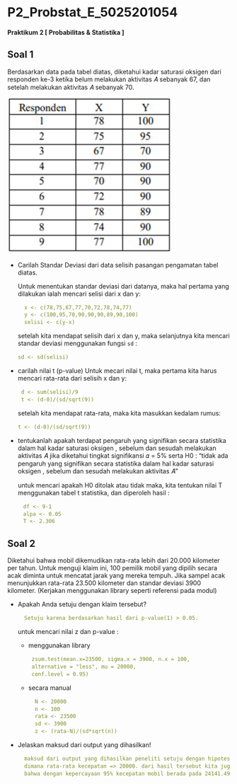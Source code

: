# P2_Probstat_E_5025201054

#### Praktikum 2 [ Probabilitas & Statistika ]


## Soal 1
Berdasarkan data pada tabel diatas, diketahui kadar saturasi oksigen dari responden ke-3 ketika belum melakukan aktivitas 𝐴 sebanyak 67, 
dan setelah melakukan aktivitas 𝐴 sebanyak 70.

![Soal1](https://github.com/Kielgolan10/P2_Probstat_E_5025201054/blob/main/Screenshoot/Soal1.PNG)

  - Carilah Standar Deviasi dari data selisih pasangan pengamatan tabel diatas.
 
      Untuk menentukan standar deviasi dari datanya, maka hal pertama yang dilakukan ialah mencari selisi dari x dan y:
      
       ```yml
         x <- c(78,75,67,77,70,72,78,74,77)
         y <- c(100,95,70,90,90,90,89,90,100)
         selisi <- c(y-x)
       ```
        
      setelah kita mendapat selisih dari x dan y, maka selanjutnya kita mencari standar deviasi menggunakan fungsi <code>sd</code> :
       
       ```yml
       sd <- sd(selisi)
       ```
    
  - carilah nilai t (p-value)
      Untuk mecari nilai t, maka pertama kita harus mencari rata-rata dari selisih x dan y:
      
      ```yml
       d <- sum(selisi)/9
       t <- (d-0)/(sd/sqrt(9))
      ```
      setelah kita mendapat rata-rata, maka kita masukkan kedalam rumus:
       ```yml
       t <- (d-0)/(sd/sqrt(9))
      ```
      
  - tentukanlah apakah terdapat pengaruh yang signifikan secara statistika
dalam hal kadar saturasi oksigen , sebelum dan sesudah melakukan
aktivitas 𝐴 jika diketahui tingkat signifikansi 𝛼 = 5% serta H0 : “tidak ada
pengaruh yang signifikan secara statistika dalam hal kadar saturasi
oksigen , sebelum dan sesudah melakukan aktivitas 𝐴”
     
    untuk mencari apakah H0 ditolak atau tidak maka, kita tentukan nilai T menggunakan tabel t statistika, dan diperoleh hasil :
  ```yml
       df <- 9-1
       alpa <- 0.05
       T <- 2.306
  ```
      
      
## Soal 2
Diketahui bahwa mobil dikemudikan rata-rata lebih dari 20.000 kilometer per tahun.
Untuk menguji klaim ini, 100 pemilik mobil yang dipilih secara acak diminta untuk
mencatat jarak yang mereka tempuh. Jika sampel acak menunjukkan rata-rata
23.500 kilometer dan standar deviasi 3900 kilometer. (Kerjakan menggunakan library seperti referensi pada modul)

   - Apakah Anda setuju dengan klaim tersebut?
   
      ```yml
        Setuju karena berdasarkan hasil dari p-value(1) > 0.05.
      ```
      untuk mencari nilai z dan p-value :
        - menggunakan library
           ```yml
            zsum.test(mean.x=23500, sigma.x = 3900, n.x = 100,  
            alternative = "less", mu = 20000,
            conf.level = 0.95)
          ```
        - secara manual
          ```yml
            N <- 20000
            n <- 100
            rata <- 23500
            sd <- 3900
            z <- (rata-N)/(sd*sqrt(n))
          ```
          
   - Jelaskan maksud dari output yang dihasilkan!
      ```yml
        maksud dari output yang dihasilkan peneliti setuju dengan hipotesis awal, 
        dimana rata-rata kecepatan => 20000. dari hasil tersebut kita juga yakin,
        bahwa dengan kepercayaan 95% kecepatan mobil berada pada 24141.49 km per tahun (>20000)
      ```

      
 



